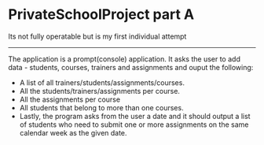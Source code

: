 # PrivateSchoolProject part A
Its not fully operatable but is my first individual attempt

-------------------------------------------------------------

The application is a prompt(console) application.
It asks the user to add data - students, courses, trainers and assignments and ouput the following:
- A list of all trainers/students/assignments/courses.
- All the students/trainers/assignments per course.
- All the assignments per course
- All students that belong to more than one courses.
- Lastly, the program asks from the user a date and it should output a list of students who need to submit one or more assignments on the same calendar week as the given date.
